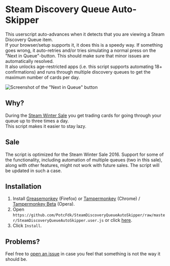 # Steam Discovery Queue Auto-Skipper
This userscript auto-advances when it detects that you are viewing a Steam Discovery Queue item.  
If your browser/setup supports it, it does this is a speedy way. If something goes wrong, it auto-retries and/or tries simulating a normal press on the "Next in Queue"-button. This should make sure that minor issues are automatically resolved.  
It also unlocks age-restricted apps (i.e. this script supports automating 18+ confirmations) and runs through multiple discovery queues to get the maximum number of cards per day.  

![Screenshot of the "Next in Queue" button](https://i.imgur.com/NuCCY8D.png)

## Why?
During the [Steam Winter Sale](http://store.steampowered.com/SteamAwards/) you get trading cards for going through your queue up to three times a day.  
This script makes it easier to stay lazy.

## Sale
The script is optimized for the Steam Winter Sale 2016. Support for some of the functionality, including automation of multiple queues (two in this sale), along with other features, might not work with future sales. The script will be updated in such a case.

## Installation
1. Install [Greasemonkey](https://addons.mozilla.org/en-us/firefox/addon/greasemonkey/) (Firefox) or [Tampermonkey](https://chrome.google.com/webstore/detail/tampermonkey/dhdgffkkebhmkfjojejmpbldmpobfkfo) (Chrome) / [Tampermonkey Beta](https://addons.opera.com/en/extensions/details/tampermonkey-beta/) (Opera).
2. Open `https://github.com/PotcFdk/SteamDiscoveryQueueAutoSkipper/raw/master/SteamDiscoveryQueueAutoSkipper.user.js` or click [here](https://github.com/PotcFdk/SteamDiscoveryQueueAutoSkipper/raw/master/SteamDiscoveryQueueAutoSkipper.user.js).
3. Click `Install`.  

## Problems?
Feel free to [open an issue](https://github.com/PotcFdk/SteamDiscoveryQueueAutoSkipper/issues) in case you feel that something is not the way it should be.